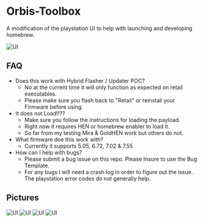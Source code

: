 # Orbis-Toolbox
A modification of the playstation UI to help with launching and developing homebrew.

![UI](https://i.imgur.com/xomr471.png)

## FAQ

- Does this work with Hybrid Flasher / Updater POC?
  - No at the current time it will only function as expected on retail executables.
  - Please make sure you flash back to "Retail" or reinstall your Firmware before using.
- It does not Load!!??
  - Make sure you follow the instructions for loading the payload.
  - Right now it requires HEN or homebrew enabler to load it.
  - So far from my testing Mira & GoldHEN work but others do not.
- What firmware doe this work with?
  - Currently it supports 5.05, 6.72, 7.02 & 7.55
- How can I help with bugs?
  - Please submit a bug Issue on this repo. Please Insure to use the Bug Template.
  - For any bugs I will need a crash log in order to figure out the issue. The playstation error codes do not generally help.

## Pictures
![UI](https://i.imgur.com/3VbyJDD.png)
![UI](https://i.imgur.com/B1cfhdz.png)
![UI](https://i.imgur.com/6MT0lzn.png)
![UI](https://i.imgur.com/ovQionn.png)
